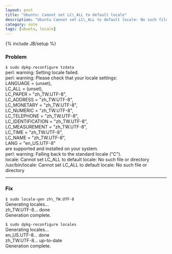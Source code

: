 ```yaml
---
layout: post
title: "Ubuntu: Cannot set LC\_ALL to default locale"
description: "Ubuntu Cannot set LC\_ALL to default locale: No such file or directory"
category: note
tags: [ubuntu, locale]
---
```

{% include JB/setup %}

### Problem 
```$ sudo dpkg-reconfigure tzdata```   
perl: warning: Setting locale failed.   
perl: warning: Please check that your locale settings:   
  LANGUAGE = (unset),   
  LC\_ALL = (unset),   
  LC\_PAPER = "zh\_TW.UTF-8",   
  LC\_ADDRESS = "zh\_TW.UTF-8",   
  LC\_MONETARY = "zh\_TW.UTF-8",   
  LC\_NUMERIC = "zh\_TW.UTF-8",   
  LC\_TELEPHONE = "zh\_TW.UTF-8",   
  LC\_IDENTIFICATION = "zh\_TW.UTF-8",   
  LC\_MEASUREMENT = "zh\_TW.UTF-8",   
  LC\_TIME = "zh\_TW.UTF-8",   
  LC\_NAME = "zh\_TW.UTF-8",   
  LANG = "en\_US.UTF-8"   
    are supported and installed on your system.   
perl: warning: Falling back to the standard locale ("C").   
locale: Cannot set LC\_ALL to default locale: No such file or directory   
/usr/bin/locale: Cannot set LC\_ALL to default locale: No such file or directory
*** 
### Fix
```$ sudo locale-gen zh\_TW.UTF-8```   
Generating locales...   
  zh\_TW.UTF-8... done   
Generation complete.   

```$ sudo dpkg-reconfigure locales```   
Generating locales...   
  en\_US.UTF-8... done   
  zh\_TW.UTF-8... up-to-date   
Generation complete.
